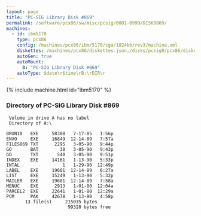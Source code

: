 ```yaml
---
layout: page
title: "PC-SIG Library Disk #869"
permalink: /software/pcx86/sw/misc/pcsig/0001-0999/DISK0869/
machines:
  - id: ibm5170
    type: pcx86
    config: /machines/pcx86/ibm/5170/cga/1024kb/rev3/machine.xml
    diskettes: /machines/pcx86/diskettes.json,/disks/pcsig0/pcx86/diskettes.json
    autoGen: true
    autoMount:
      B: "PC-SIG Library Disk #869"
    autoType: $date\r$time\rB:\rDIR\r
---
```


{% include machine.html id="ibm5170" %}

### Directory of PC-SIG Library Disk #869

     Volume in drive A has no label
     Directory of A:\

    BRUN10   EXE     58388   7-17-85   1:56p
    ENVO     EXE     16849  12-14-89   7:57a
    FILES869 TXT      2295   3-05-90   9:44p
    GO       BAT        38   3-05-90   9:43p
    GO       TXT       540   3-05-90   9:51p
    INDEX    EXE     14161   1-13-90   5:33p
    INTAL                1   1-29-90  12:49p
    LABEL    EXE     19601  12-14-89   6:27a
    LIST     EXE     15249   1-13-90   5:32p
    MAILER   EXE     19681  12-14-89   7:58a
    MENUC    EXE      2913   1-01-80  12:04a
    PARCEL2  EXE     22641   1-01-80  12:29a
    PCM      PAK     42678   1-13-90   4:58p
           13 file(s)     215035 bytes
                           99328 bytes free
